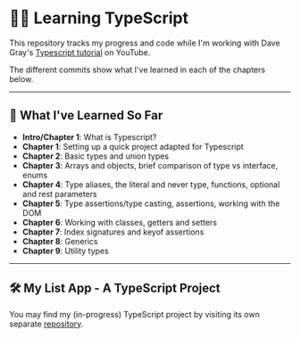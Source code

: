 # 👨‍💻 Learning TypeScript 

This repository tracks my progress and code while I'm working with Dave Gray's [Typescript tutorial](https://www.youtube.com/playlist?list=PL0Zuz27SZ-6NS8GXt5nPrcYpust89zq_b) on YouTube. 

The different commits show what I've learned in each of the chapters below.


-----


## 🧠 What I've Learned So Far

- **Intro/Chapter 1**: What is Typescript?
- **Chapter 1**: Setting up a quick project adapted for Typescript
- **Chapter 2**: Basic types and union types
- **Chapter 3**: Arrays and objects, brief comparison of type vs interface, enums
- **Chapter 4**: Type aliases, the literal and never type, functions, optional and rest parameters
- **Chapter 5**: Type assertions/type casting, assertions, working with the DOM
- **Chapter 6**: Working with classes, getters and setters
- **Chapter 7**: Index signatures and keyof assertions
- **Chapter 8**: Generics
- **Chapter 9**: Utility types



-----


##  🛠 My List App - A TypeScript Project

You may find my (in-progress) TypeScript project by visiting its own separate [repository](https://github.com/williamnamamnath/list-app).

